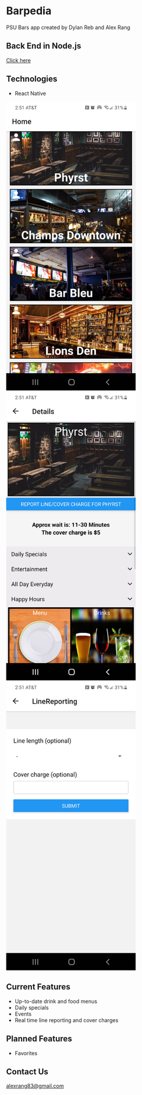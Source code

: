 # Barpedia
PSU Bars app created by Dylan Reb and Alex Rang

## Back End in Node.js
[Click here](https://github.com/alexrang83/barpediabackend)

## Technologies
* React Native

<p float="left">
    <img src="/assets/BarMenu.jpg" width="350"/>
    <img src="/assets/BarPage.jpg" width="350"/>
    <img src="/assets/BarForm.jpg" width="350"/>
</p>

## Current Features
* Up-to-date drink and food menus
* Daily specials
* Events
* Real time line reporting and cover charges

## Planned Features
* Favorites

## Contact Us
alexrang83@gmail.com


